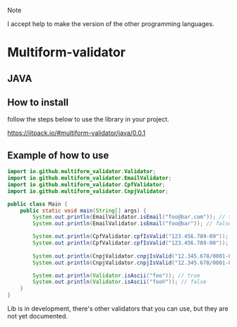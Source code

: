 > [!NOTE]
> I accept help to make the version of the other programming languages.

# Multiform-validator

## JAVA

## How to install

follow the steps below to use the library in your project.

https://jitpack.io/#multiform-validator/java/0.0.1

## Example of how to use

```java
import io.github.multiform_validator.Validator;
import io.github.multiform_validator.EmailValidator;
import io.github.multiform_validator.CpfValidator;
import io.github.multiform_validator.CnpjValidator;

public class Main {
    public static void main(String[] args) {
        System.out.println(EmailValidator.isEmail("foo@bar.com")); // true
        System.out.println(EmailValidator.isEmail("foo@bar")); // false

        System.out.println(CpfValidator.cpfIsValid("123.456.789-09")); // true
        System.out.println(CpfValidator.cpfIsValid("123.456.789-00")); // false
        
        System.out.println(CnpjValidator.cnpjIsValid("12.345.678/0001-09")); // true
        System.out.println(CnpjValidator.cnpjIsValid("12.345.678/0001-00")); // false

        System.out.println(Validator.isAscii("foo")); // true
        System.out.println(Validator.isAscii("foo©")); // false
    }
}
```

Lib is in development, there's other validators that you can use, but they are not yet documented.
